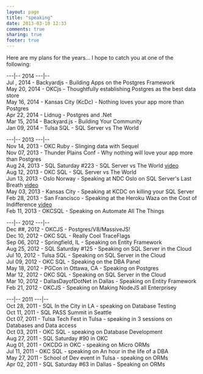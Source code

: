 ```yaml
---
layout: page
title: "speaking"
date: 2013-03-10 12:33
comments: true
sharing: true
footer: true
---
```



Here are my plans for the years... I hope to catch you at one of the following:  

\---|-- 2014 \---|--  
Jul   , 2014 - Backyardjs - Building Apps on the Postgres Framework  
May 20, 2014 - OKCjs - Thoughtfully establishing Postgres as the best data store  
May 16, 2014 - Kansas City (KcDc) - Nothing loves your app more than Postgres  
Apr 22, 2014 - Lidnug - Postgres and .Net  
Mar 15, 2014 - Backyard.js - Building Your Community  
Jan 09, 2014 - Tulsa SQL - SQL Server vs The World

\---|-- 2013 \---|--  
Nov 14, 2013 - OKC Ruby - Slinging data with Sequel  
Nov 07, 2013 - Thunder Plains Conf - Why nothing will love your app more than Postgres  
Aug 24, 2013 - SQL Saturday #223 - SQL Server vs The World [video](http://usergroup.tv/videos/sql-server-vs-the-world)  
Aug 12, 2013 - OKC SQL - SQL Server vs The World  
Jun 13, 2013 - Oslo Norway - Speaking at NDC Oslo on SQL Server's Last Breath [video](http://vimeo.com/68334905)  
May 03, 2013 - Kansas City - Speaking at KCDC on killing your SQL Server  
Feb 28, 2013 - San Francisco - Speaking at the Heroku Waza on the Cost of Indifference [video](http://vimeo.com/61113158)  
Feb 11, 2013 - OKCSQL - Speaking on Automate All The Things  

\---|-- 2012 \---|--  
Dec ##, 2012 - OKCJS - Postgres/V8/MassiveJS!  
Dec 10, 2012 - OKC SQL - Really Cool TraceFlags  
Sep 06, 2012 - Springfield, IL - Speaking on Entity Framework  
Aug 25, 2012 - SQL Saturday #125 - Speaking on SQL Server in the Cloud  
Jul 10, 2012 - Tulsa SQL - Speaking on SQL Server in the Cloud  
Jul 09, 2012 - OKC SQL - Speaking on the DBA Panel  
May 18, 2012 - PGCon in Ottawa, CA - Speaking on Postgres  
Mar 12, 2012 - OKC SQL - Speaking on SQL Server in the Cloud  
Mar 10, 2012 - DallasDayofDotNet in Dallas - Speaking on Entity Framework  
Feb 21, 2012 - OKCJS - Speaking on Making NodeJS all Enterprisey

\---|-- 2011 \---|--  
Oct 28, 2011 - SQL In the City in LA - speaking on Database Testing  
Oct 11, 2011 - SQL PASS Summit in Seattle  
Oct 07, 2011 - Tulsa Tech Fest in Tulsa - speaking in 3 sessions on Databases and Data access  
Oct 03, 2011 - OKC SQL - speaking on Database Development  
Aug 27, 2011 - SQL Saturday #90 in OKC  
Aug 01, 2011 - OKCDG in OKC - speaking on Micro ORMs  
Jul 11, 2011 - OKC SQL - speaking on An hour in the life of a DBA  
May 27, 2011 - School of Dev event in Tulsa - speaking on ORMs  
Apr 02, 2011 - SQL Saturday #63 in Dallas - Speaking on ORMs
